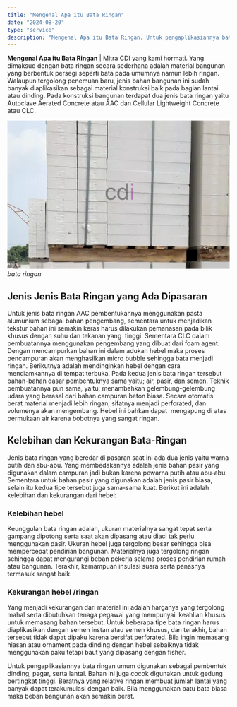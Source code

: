 ```yaml
---
title: "Mengenal Apa itu Bata Ringan"
date: "2024-08-20"
type: "service"
description: "Mengenal Apa itu Bata Ringan. Untuk pengaplikasiannya bata ringan umum digunakan sebagai pembentuk dinding, pagar, serta lantai. Bahan ini juga cocok digunak..."
---
```


**Mengenal Apa itu Bata Ringan** | Mitra CDI yang kami hormati. Yang dimaksud dengan bata ringan secara sederhana adalah material bangunan yang berbentuk persegi seperti bata pada umumnya namun lebih ringan. Walaupun tergolong penemuan baru, jenis bahan bangunan ini sudah banyak diaplikasikan sebagai material konstruksi baik pada bagian lantai atau dinding. Pada konstruksi bangunan terdapat dua jenis bata ringan yaitu Autoclave Aerated Concrete atau AAC dan Cellular Lightweight Concrete atau CLC.

![bata hebel /ringan](/images/blog/jual-hebel-2.jpg)
*bata ringan*

 ## Jenis Jenis Bata Ringan yang Ada Dipasaran
    
Untuk jenis bata ringan AAC pembentukannya menggunakan pasta  alumunium sebagai bahan pengembang, sementara untuk menjadikan tekstur bahan ini semakin keras harus dilakukan pemanasan pada bilik khusus dengan suhu dan tekanan yang  tinggi. Sementara CLC dalam pembuatannya menggunakan pengembang yang dibuat dari foam agent. Dengan mencampurkan bahan ini dalam adukan hebel maka proses pencampuran akan menghasilkan micro bubble sehingga bata menjadi ringan. Berikutnya adalah mendinginkan hebel dengan cara mendiamkannya di tempat terbuka.
Pada kedua jenis bata ringan tersebut bahan-bahan dasar pembentuknya sama yaitu; air, pasir, dan semen. Teknik pembuatannya pun sama, yaitu; menambahkan gelembung-gelembung udara yang berasal dari bahan campuran beton biasa. Secara otomatis berat material menjadi lebih ringan, sifatnya menjadi perforated, dan volumenya akan mengembang. Hebel ini bahkan dapat  mengapung di atas permukaan air karena bobotnya yang sangat ringan.

 ## Kelebihan dan Kekurangan Bata-Ringan
    
Jenis bata ringan yang beredar di pasaran saat ini ada dua jenis yaitu warna putih dan abu-abu. Yang membedakannya adalah jenis bahan pasir yang digunakan dalam campuran jadi bukan karena pewarna putih atau abu-abu. Sementara untuk bahan pasir yang digunakan adalah jenis pasir biasa, selain itu kedua tipe tersebut juga sama-sama kuat. Berikut ini adalah  kelebihan dan kekurangan dari hebel:

### Kelebihan hebel
    
Keunggulan bata ringan adalah, ukuran materialnya sangat tepat serta gampang dipotong serta saat akan dipasang atau diaci tak perlu menggunakan pasir. Ukuran hebel juga tergolong besar sehingga bisa mempercepat pendirian bangunan. Materialnya juga tergolong ringan sehingga dapat mengurangi beban pekerja selama proses pendirian rumah atau bangunan. Terakhir, kemampuan insulasi suara serta panasnya termasuk sangat baik.

### Kekurangan hebel /ringan
    
Yang menjadi kekurangan dari material ini adalah harganya yang tergolong mahal serta dibutuhkan tenaga pegawai yang mempunyai  keahlian khusus untuk memasang bahan tersebut. Untuk beberapa tipe bata ringan harus diaplikasikan dengan semen instan atau semen khusus, dan terakhir, bahan tersebut tidak dapat dipaku karena bersifat perforated. Bila ingin memasang hiasan atau ornament pada dinding dengan hebel sebaiknya tidak menggunakan paku tetapi baut yang dipasang dengan fisher.
> 
Untuk pengaplikasiannya bata ringan umum digunakan sebagai pembentuk dinding, pagar, serta lantai. Bahan ini juga cocok digunakan untuk gedung bertingkat tinggi. Beratnya yang relative ringan membuat jumlah lantai yang banyak dapat terakumulasi dengan baik. Bila menggunakan batu bata biasa maka beban bangunan akan semakin berat.

